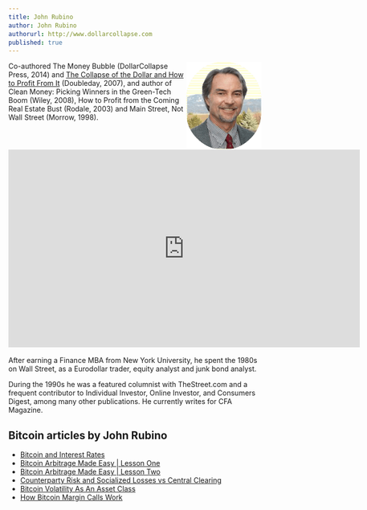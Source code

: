 ```yaml
---
title: John Rubino
author: John Rubino
authorurl: http://www.dollarcollapse.com
published: true
---
```

<img src="/images/john-rubino.png" alt="John Rubino" align="right">

Co-authored The Money Bubble (DollarCollapse Press, 2014) and <a href="http://www.runtogold.com/thecollapseofthedollarbook">The Collapse of the Dollar and How to Profit From It</a> (Doubleday, 2007), and author of Clean Money: Picking Winners in the Green-Tech Boom (Wiley, 2008), 
How to Profit from the Coming Real Estate Bust (Rodale, 2003) and Main Street, Not Wall Street (Morrow, 1998).

<iframe width="700" height="394" src="https://www.youtube.com/embed/NKMPZAlsAOk" frameborder="0" allowfullscreen></iframe>

After earning a Finance MBA from New York University, he spent the 1980s on Wall Street, as a Eurodollar trader, equity analyst and junk bond analyst.

During the 1990s he was a featured columnist with TheStreet.com and a frequent contributor to Individual Investor, Online Investor, and Consumers Digest, among many other publications. He currently writes for CFA Magazine.

<h2>Bitcoin articles by John Rubino</h2>

<ul>
<li><a href="/bitcoin-and-interest-rates/">Bitcoin and Interest Rates</a></li>
<li><a href="/bitcoin-arbitrage-made-easy-lesson-one/">Bitcoin Arbitrage Made Easy | Lesson One</a></li>
<li><a href="/bitcoin-arbitrage-made-easy-lesson-two/">Bitcoin Arbitrage Made Easy | Lesson Two</a></li>
<li><a href="/counterparty-risk-socialized-losses-vs-central-clearing/">Counterparty Risk and Socialized Losses vs Central Clearing</a></li>
<li><a href="/bitcoin-volatility-as-an-asset-class/">Bitcoin Volatility As An Asset Class</a></li>
<li><a href="/how-bitcoin-margin-calls-work/">How Bitcoin Margin Calls Work</a></li>
</ul>